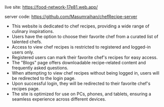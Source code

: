 live site: https://food-network-17e81.web.app/

server code: https://github.com/Masumraihan/chefRecipe-server

* This website is dedicated to chef recipes, providing a wide range of culinary inspirations.
* Users have the option to choose their favorite chef from a curated list of talented chefs.
* Access to view chef recipes is restricted to registered and logged-in users only.
* Registered users can mark their favorite chef's recipes for easy access.
* The "Blogs" page offers downloadable recipe-related content and frequently asked questions.
* When attempting to view chef recipes without being logged in, users will be redirected to the login page. 
* Upon successful login, they will be redirected to their favorite chef's recipes page.
* The site is optimized for use on PCs, phones, and tablets, ensuring a seamless experience across different devices.
